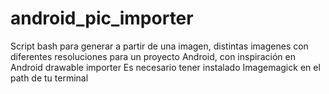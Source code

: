 # android_pic_importer
Script bash para generar a partir de una imagen, distintas imagenes con diferentes resoluciones para un proyecto Android, con inspiración en Android drawable importer
Es necesario tener instalado Imagemagick en el path de tu terminal
